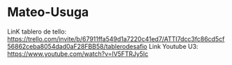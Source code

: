 # Mateo-Usuga
LinK tablero de tello: https://trello.com/invite/b/67911ffa549d1a7220c41ed7/ATTI7dcc3fc86cd5cf56862ceba8054dad0aF28FBB58/tablerodesafio
Link Youtube U3: https://www.youtube.com/watch?v=lV5FTRJy5lc
